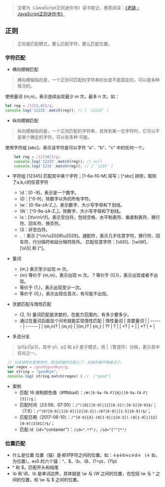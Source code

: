 > 文章为《JavaScript正则迷你书》读书笔记，推荐阅读：[《老姚 - JavaScript正则迷你书》](https://zhuanlan.zhihu.com/p/29707385)
## 正则
> 正则是匹配模式，要么匹配字符，要么匹配位置。
### 字符匹配
*  横向模糊匹配
> 横向模糊指的是，一个正则可匹配的字符串的长度不是固定的，可以是多种情况的。

使用量词 {m,n}，表示连续出现最少 m 次，最多 n 次。如：
``` javascript
let reg = /12{3,4}5/g;
console.log('12225'.match(reg)); // [ '12225' ]
```
* 纵向模糊匹配
> 纵向模糊指的是，一个正则匹配的字符串，具体到某一位字符时，它可以不是某个确定的字符，可以有多种
  可能。
  
使用字符组 [abc]，表示该字符是可以字符 "a"、"b"、"c" 中的任何一个。
``` javascript
    let reg = /12[34]5/g;
    console.log('12225'.match(reg)); // null
    console.log('1235'.match(reg)); // [ '1235' ]
```
* 字符组
[12345] 匹配其中某个字符；[1-6a-fG-M] 简写；[^abc] 排除，取除了a,b,c的任意字符
  * \d：[0 -9]，表示是一个数字。
  * \D：[^0-9]，除数字以外的所有字符。
  * \w：[0-9a-zA-Z_]，表示数字、大小写字母和下划线。
  * \W：[^0-9a-zA-Z_]，除数字、大小写字母和下划线。
  * \s：[\t\v\n\r\f]，表示空白符，包括空格、水平制表符、垂直制表符、换行符、回车符、换页符。
  * \S：非空白符。
  * . ：表示 [^\n\r\u2028\u2029]。通配符，表示几乎任意字符。换行符、回车符、行分隔符和段分隔符除外。
  匹配任意字符：[\d\D]、[\w\W]、[\s\S] 和 [^]。
* 量词
  * {m,} 表示至少出现 m 次。
  * {m} 等价于 {m,m}，表示出现 m 次。
  ? 等价于 {0,1}，表示出现或者不出现。
  + 等价于 {1,}，表示出现至少一次。
  * 等价于 {0,}，表示出现任意次，有可能不出现。
  
* 贪婪匹配与惰性匹配
  * {2, 5} 量词匹配是贪婪的，在能力范围内，有多少要多少。
  * 通过在量词后面加个问号就能实现惰性匹配
  | 惰性量词 | 贪婪量词 |
  | ------ | ------ |
  | {m,n}? | {m,n} |
  |{m,}? | {m,}
  | ?? | ? |
  | +? | + |
  | *? | * |
* 多选分支
> (p1|p2|p3)，其中 p1、p2 和 p3 是子模式，用 |（管道符）分隔，表示其中任何之一。

``` javascript
 // 分支结构也是惰性的，即当前面的匹配上了，后面的就不再尝试了。
 var regex = /good|goodbye/g;
 var string = "goodbye";
 console.log( string.match(regex) ) //  ["good"]
```
* 案例
  * 匹配 16 进制颜色值（#ffbbad）：`/#([0-9a-fA-F]{6}|[0-9a-fA-F]{3})/g`；
  * 匹配时间（23:59、07:30）：`/^([01][0-9]|[2][0-3]):[0-5][0-9]$/`；（7:6）：`/^(0?[0-9]|1[0-9]|[2][0-3]):(0?[0-9]|[1-5][0-9])$/`；
  * 匹配日期（2017-06-10）：`/^[0-9]{4}-(0[1-9]|1[0-2])-(0[1-9]|[12][0-9]|3[01])$/`；
  * 匹配 id（id="container"）：`/id=".*?"/`、`/id="[^"]*"/`
### 位置匹配
* 什么是位置
位置（锚）是*相邻*字符之间的位置。如：↓a↓b↓c↓d↓ （↓ 处，为位置）。es5 的六个锚：^、$、\b、\B、(?=p)、(?!p) 
* ^ 和 $，匹配开头和结尾
* \b 和 \B，\b 是单词边界，具体就是 \w 与 \W 之间的位置，也包括 \w 与 ^ 之间的位置，和 \w 与 $ 之间的位置。